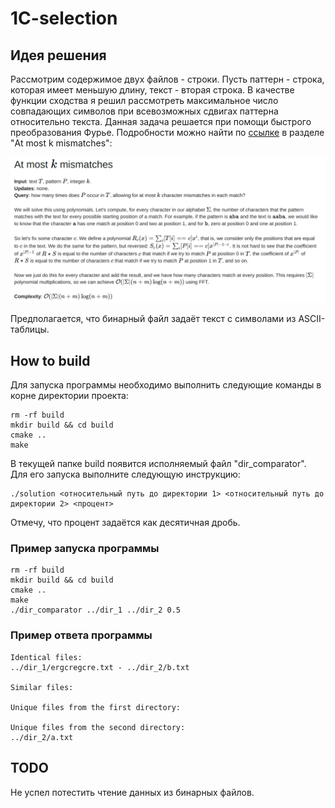 # 1C-selection

<h2> Идея решения </h2>

Рассмотрим содержимое двух файлов - строки. Пусть паттерн - строка, которая имеет меньшую длину, текст - вторая строка.
В качестве функции сходства я решил рассмотреть максимальное число совпадающих символов при всевозможных сдвигах паттерна относительно текста. Данная задача решается при помощи быстрого преобразования Фурье. Подробности можно найти по [ссылке](https://codeforces.com/blog/entry/111380) в разделе "At most k
mismatches":

![img.png](img.png)

Предполагается, что бинарный файл задаёт текст с символами из ASCII-таблицы.

<h2> How to build </h2>
Для запуска программы необходимо выполнить следующие команды в корне директории проекта:

```
rm -rf build
mkdir build && cd build
cmake ..
make    
```
В текущей папке build появится исполняемый файл "dir_comparator". Для его запуска выполните следующую инструкцию:
```
./solution <относительный путь до директории 1> <относительный путь до директории 2> <процент>  
```
Отмечу, что процент задаётся как десятичная дробь.

<h3> Пример запуска программы </h3>

```
rm -rf build
mkdir build && cd build
cmake ..
make
./dir_comparator ../dir_1 ../dir_2 0.5
```

<h3> Пример ответа программы </h3>

```
Identical files:
../dir_1/ergcregcre.txt - ../dir_2/b.txt

Similar files:

Unique files from the first directory:

Unique files from the second directory:
../dir_2/a.txt
```

<h2> TODO </h2>

Не успел потестить чтение данных из бинарных файлов.
